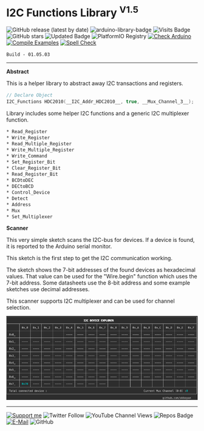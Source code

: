# I2C Functions Library <sup>V1.5</sup>

![GitHub release (latest by date)](https://img.shields.io/github/v/release/akkoyun/I2C_Functions) ![arduino-library-badge](https://www.ardu-badge.com/badge/I2C_Functions.svg?) ![Visits Badge](https://badges.pufler.dev/visits/akkoyun/I2C_Functions) ![GitHub stars](https://img.shields.io/github/stars/akkoyun/I2C_Functions?style=flat&logo=github) ![Updated Badge](https://badges.pufler.dev/updated/akkoyun/I2C_Functions) ![PlatformIO Registry](https://badges.registry.platformio.org/packages/akkoyun/library/I2C_Functions.svg) 
[![Check Arduino](https://github.com/akkoyun/I2C_Functions/actions/workflows/check-arduino.yml/badge.svg)](https://github.com/akkoyun/I2C_Functions/actions/workflows/check-arduino.yml) [![Compile Examples](https://github.com/akkoyun/I2C_Functions/actions/workflows/compile-examples.yml/badge.svg)](https://github.com/akkoyun/I2C_Functions/actions/workflows/compile-examples.yml) [![Spell Check](https://github.com/akkoyun/I2C_Functions/actions/workflows/spell-check.yml/badge.svg)](https://github.com/akkoyun/I2C_Functions/actions/workflows/spell-check.yml)

	Build - 01.05.03

---

**Abstract**

This is a helper library to abstract away I2C transactions and registers.

```C++
// Declare Object
I2C_Functions HDC2010(__I2C_Addr_HDC2010__, true, __Mux_Channel_3__);
```

Library includes some helper I2C functions and a generic I2C multiplexer function.

    * Read_Register
    * Write_Register
    * Read_Multiple_Register
    * Write_Multiple_Register
    * Write_Command
    * Set_Register_Bit
    * Clear_Register_Bit
    * Read_Register_Bit
    * BCDtoDEC
    * DECtoBCD
    * Control_Device
    * Detect
    * Address
    * Mux
    * Set_Multiplexer

**Scanner**

This very simple sketch scans the I2C-bus for devices. If a device is found, it is reported to the Arduino serial monitor.

This sketch is the first step to get the I2C communication working.

The sketch shows the 7-bit addresses of the found devices as hexadecimal values. That value can be used for the "Wire.begin" function which uses the 7-bit address. Some datasheets use the 8-bit address and some example sketches use decimal addresses.

This scanner supports I2C multiplexer and can be used for channel selection.

![I2C Scanner](/Documents/ScreenShot.png)

---

[![Support me](https://img.shields.io/badge/Support-PATREON-GREEN.svg)](https://www.patreon.com/bePatron?u=62967889) ![Twitter Follow](https://img.shields.io/twitter/follow/gunceakkoyun?style=social) ![YouTube Channel Views](https://img.shields.io/youtube/channel/views/UCIguQGdaBT1GnnVMz5qAZ2Q?style=social) ![Repos Badge](https://badges.pufler.dev/repos/akkoyun) [![E-Mail](https://img.shields.io/badge/E_Mail-Mehmet_Gunce_Akkoyun-blue.svg)](mailto:akkoyun@me.com) ![GitHub](https://img.shields.io/github/license/akkoyun/Statistical) 